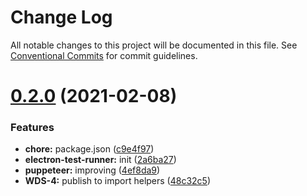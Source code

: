 # Change Log

All notable changes to this project will be documented in this file.
See [Conventional Commits](https://conventionalcommits.org) for commit guidelines.

# [0.2.0](https://github.com/webdevshop/webdevshop/compare/v0.1.0...v0.2.0) (2021-02-08)


### Features

* **chore:** package.json ([c9e4f97](https://github.com/webdevshop/webdevshop/commit/c9e4f971b1b3de6b9f1e8b6bd97606fd6ba7775a))
* **electron-test-runner:** init ([2a6ba27](https://github.com/webdevshop/webdevshop/commit/2a6ba2765dc853c89a686d2416bf9fdef4c7be12))
* **puppeteer:** improving ([4ef8da9](https://github.com/webdevshop/webdevshop/commit/4ef8da922c4297c6cb3d6d4a2d93401729558cef))
* **WDS-4:** publish to import helpers ([48c32c5](https://github.com/webdevshop/webdevshop/commit/48c32c516efc3f1a6c0d39df3d31f0ed95dd22e6))
